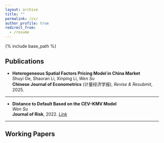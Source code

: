 ```yaml
---
layout: archive
title: ""
permalink: /cv/
author_profile: true
redirect_from:
  - /resume
---
```


{% include base_path %}

Publications
------

- **Heterogeneous Spatial Factors Pricing Model in China Market** <br/>
  Shuyi Ge, Shaoran Li, Xinping Li, *Wen Su* <br/>
  **Chinese Journal of Econometrics** (计量经济学报), *Revise & Resubmit*, 2025. 

---


- **Distance to Default Based on the CEV–KMV Model**  <br/>
  *Wen Su* <br/>
  **Journal of Risk**, 2022. *[Link](https://www.risk.net/journal-of-risk/7954316/distance-to-default-based-on-the-cev-kmv-model)* 

---


Working Papers
------
